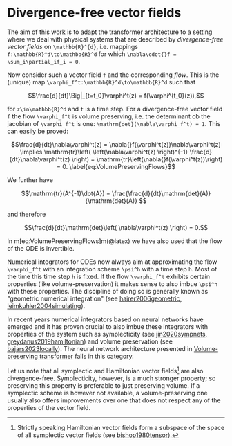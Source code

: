# Divergence-free vector fields

The aim of this work is to adapt the transformer architecture to a setting where we deal with physical systems that are described by *divergence-free vector fields* on ``\mathbb{R}^{d}``, i.e. mappings ``f:\mathbb{R}^d\to\mathbb{R}^d`` for which ``\nabla\cdot{}f = \sum_i\partial_if_i = 0``. 

Now consider such a vector field ``f`` and the corresponding *flow*. This is the (unique) map ``\varphi_f^t:\mathbb{R}^d\to\mathbb{R}^d`` such that 

```math
\frac{d}{dt}\Big|_{t=t_0}\varphi^t(z) = f(\varphi^{t_0}(z)),
```

for ``z\in\mathbb{R}^d`` and ``t`` is a time step. For a divergence-free vector field ``f`` the flow ``\varphi_f^t`` is volume preserving, i.e. the determinant ob the jacobian of ``\varphi_f^t`` is one: ``\mathrm{det}(\nabla\varphi_f^t) = 1``. This can easily be proved:

```math
\frac{d}{dt}\nabla\varphi^t(z) = \nabla{}f(\varphi^t(z))\nabla\varphi^t(z) \implies \mathrm{tr}\left( \left(\nabla\varphi^t(z) \right)^{-1} \frac{d}{dt}\nabla\varphi^t(z) \right) = \mathrm{tr}\left(\nabla{}f(\varphi^t(z))\right) = 0.
\label{eq:VolumePreservingFlows}
```

We further have 

```math
\mathrm{tr}(A^{-1}\dot{A}) = \frac{\frac{d}{dt}\mathrm{det}(A)}{\mathrm{det}(A)} 
```

and therefore

```math
\frac{d}{dt}\mathrm{det}\left( \nabla\varphi^t(z) \right) = 0.
```

In m[eq:VolumePreservingFlows]m(@latex) we have also used that the flow of the ODE is invertible.

Numerical integrators for ODEs now always aim at approximating the flow ``\varphi_f^t`` with an integration scheme ``\psi^h`` with a time step ``h``. Most of the time this time step ``h`` is fixed. If the flow ``\varphi_f^t`` exhibits certain properties (like volume-preservation) it makes sense to also imbue ``\psi^h`` with these properties. The discipline of doing so is generally known as "geometric numerical integration" (see [hairer2006geometric, leimkuhler2004simulating](@cite)).

In recent years numerical integrators based on neural networks have emerged and it has proven crucial to also imbue these integrators with properties of the system such as symplecticity (see [jin2020sympnets, greydanus2019hamiltonian](@cite)) and volume preservation (see [bajars2023locally](@cite)). The neural network architecture presented in [Volume-preserving transformer](@ref) falls in this category. 

Let us note that all symplectic and Hamiltonian vector fields[^1] are also divergence-free. Symplecticity, however, is a much stronger property; so preserving this property is preferable to just preserving volume. If a symplectic scheme is however not available, a volume-preserving one usually also offers improvements over one that does not respect any of the properties of the vector field.

[^1]: Strictly speaking Hamiltonian vector fields form a subspace of the space of all symplectic vector fields (see [bishop1980tensor](@cite)).
